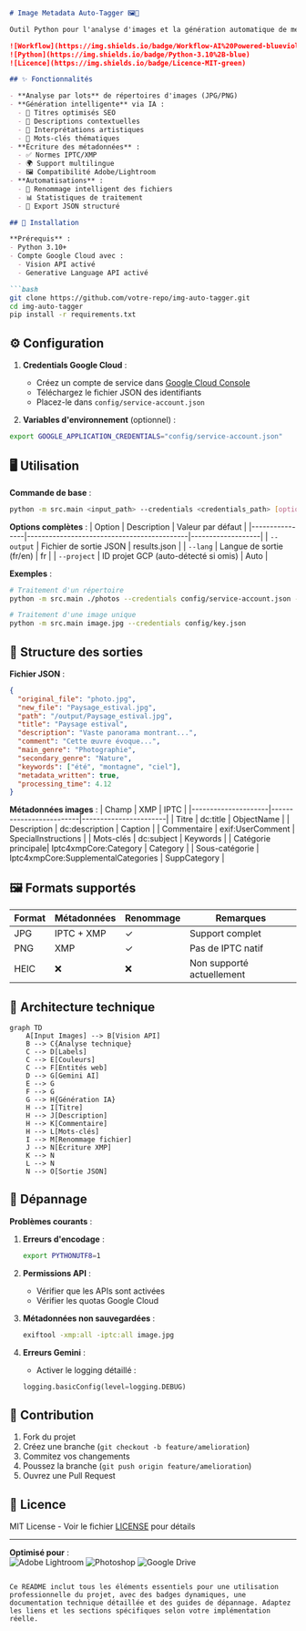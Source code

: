 ```markdown
# Image Metadata Auto-Tagger 🖼️🤖

Outil Python pour l'analyse d'images et la génération automatique de métadonnées enrichies (IPTC/XMP) utilisant Google Vision API et Gemini AI.

![Workflow](https://img.shields.io/badge/Workflow-AI%20Powered-blueviolet)
![Python](https://img.shields.io/badge/Python-3.10%2B-blue)
![Licence](https://img.shields.io/badge/Licence-MIT-green)

## ✨ Fonctionnalités

- **Analyse par lots** de répertoires d'images (JPG/PNG)
- **Génération intelligente** via IA :
  - 📌 Titres optimisés SEO
  - 📝 Descriptions contextuelles
  - 🎨 Interprétations artistiques
  - 🔑 Mots-clés thématiques
- **Écriture des métadonnées** :
  - ✅ Normes IPTC/XMP
  - 🌍 Support multilingue
  - 🖼️ Compatibilité Adobe/Lightroom
- **Automatisations** :
  - 🔄 Renommage intelligent des fichiers
  - 📊 Statistiques de traitement
  - 💾 Export JSON structuré

## 🚀 Installation

**Prérequis** :
- Python 3.10+
- Compte Google Cloud avec :
  - Vision API activé
  - Generative Language API activé

```bash
git clone https://github.com/votre-repo/img-auto-tagger.git
cd img-auto-tagger
pip install -r requirements.txt
```

## ⚙️ Configuration

1. **Credentials Google Cloud** :
   - Créez un compte de service dans [Google Cloud Console](https://console.cloud.google.com/)
   - Téléchargez le fichier JSON des identifiants
   - Placez-le dans `config/service-account.json`

2. **Variables d'environnement** (optionnel) :
```bash
export GOOGLE_APPLICATION_CREDENTIALS="config/service-account.json"
```

## 🖥️ Utilisation

**Commande de base** :
```bash
python -m src.main <input_path> --credentials <credentials_path> [options]
```

**Options complètes** :
| Option         | Description                                | Valeur par défaut |
|----------------|--------------------------------------------|-------------------|
| `--output`     | Fichier de sortie JSON                     | results.json      |
| `--lang`       | Langue de sortie (fr/en)                   | fr                |
| `--project`    | ID projet GCP (auto-détecté si omis)       | Auto              |

**Exemples** :
```bash
# Traitement d'un répertoire
python -m src.main ./photos --credentials config/service-account.json --lang en --output analysis.json

# Traitement d'une image unique
python -m src.main image.jpg --credentials config/key.json
```

## 📂 Structure des sorties

**Fichier JSON** :
```json
{
  "original_file": "photo.jpg",
  "new_file": "Paysage_estival.jpg",
  "path": "/output/Paysage_estival.jpg",
  "title": "Paysage estival",
  "description": "Vaste panorama montrant...",
  "comment": "Cette œuvre évoque...",
  "main_genre": "Photographie",
  "secondary_genre": "Nature",
  "keywords": ["été", "montagne", "ciel"],
  "metadata_written": true,
  "processing_time": 4.12
}
```

**Métadonnées images** :
| Champ               | XMP                     | IPTC                  |
|---------------------|-------------------------|-----------------------|
| Titre               | dc:title                | ObjectName            |
| Description         | dc:description          | Caption               |
| Commentaire         | exif:UserComment        | SpecialInstructions   |
| Mots-clés           | dc:subject              | Keywords              |
| Catégorie principale| Iptc4xmpCore:Category   | Category              |
| Sous-catégorie      | Iptc4xmpCore:SupplementalCategories | SuppCategory |

## 🖼️ Formats supportés

| Format | Métadonnées         | Renommage | Remarques               |
|--------|---------------------|-----------|-------------------------|
| JPG    | IPTC + XMP          | ✓         | Support complet         |
| PNG    | XMP                 | ✓         | Pas de IPTC natif       |
| HEIC   | ❌                  | ❌        | Non supporté actuellement |

## 🧠 Architecture technique

```mermaid
graph TD
    A[Input Images] --> B[Vision API]
    B --> C{Analyse technique}
    C --> D[Labels]
    C --> E[Couleurs]
    C --> F[Entités web]
    D --> G[Gemini AI]
    E --> G
    F --> G
    G --> H{Génération IA}
    H --> I[Titre]
    H --> J[Description]
    H --> K[Commentaire]
    H --> L[Mots-clés]
    I --> M[Renommage fichier]
    J --> N[Écriture XMP]
    K --> N
    L --> N
    N --> O[Sortie JSON]
```

## 🔧 Dépannage

**Problèmes courants** :
1. **Erreurs d'encodage** :
   ```bash
   export PYTHONUTF8=1
   ```
2. **Permissions API** :
   - Vérifier que les APIs sont activées
   - Vérifier les quotas Google Cloud

3. **Métadonnées non sauvegardées** :
   ```bash
   exiftool -xmp:all -iptc:all image.jpg
   ```

4. **Erreurs Gemini** :
   - Activer le logging détaillé :
   ```python
   logging.basicConfig(level=logging.DEBUG)
   ```

## 🤝 Contribution

1. Fork du projet
2. Créez une branche (`git checkout -b feature/amelioration`)
3. Commitez vos changements
4. Poussez la branche (`git push origin feature/amelioration`)
5. Ouvrez une Pull Request

## 📜 Licence

MIT License - Voir le fichier [LICENSE](LICENSE) pour détails

---

**Optimisé pour** :  
![Adobe Lightroom](https://img.shields.io/badge/Adobe%20Lightroom-31A8FF?style=flat&logo=Adobe%20Lightroom&logoColor=white)
![Photoshop](https://img.shields.io/badge/Adobe%20Photoshop-31A8FF?style=flat&logo=Adobe%20Photoshop&logoColor=white)
![Google Drive](https://img.shields.io/badge/Google%20Drive-4285F4?style=flat&logo=googledrive&logoColor=white)
```

Ce README inclut tous les éléments essentiels pour une utilisation professionnelle du projet, avec des badges dynamiques, une documentation technique détaillée et des guides de dépannage. Adaptez les liens et les sections spécifiques selon votre implémentation réelle.